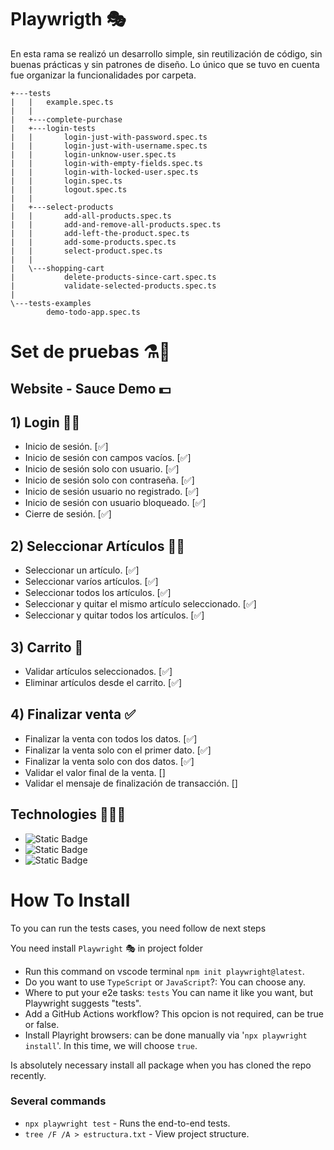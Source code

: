 # Playwrigth 🎭

En esta rama se realizó un desarrollo simple, sin reutilización de código, sin buenas prácticas y sin patrones de diseño. Lo único que se tuvo en cuenta fue organizar la funcionalidades por carpeta.

```
+---tests
|   |   example.spec.ts
|   |   
|   +---complete-purchase
|   +---login-tests
|   |       login-just-with-password.spec.ts
|   |       login-just-with-username.spec.ts
|   |       login-unknow-user.spec.ts
|   |       login-with-empty-fields.spec.ts
|   |       login-with-locked-user.spec.ts
|   |       login.spec.ts
|   |       logout.spec.ts
|   |       
|   +---select-products
|   |       add-all-products.spec.ts
|   |       add-and-remove-all-products.spec.ts
|   |       add-left-the-product.spec.ts
|   |       add-some-products.spec.ts
|   |       select-product.spec.ts
|   |       
|   \---shopping-cart
|           delete-products-since-cart.spec.ts
|           validate-selected-products.spec.ts
|           
\---tests-examples
        demo-todo-app.spec.ts
```

# Set de pruebas ⚗️🧪
## Website - Sauce Demo 💵

## 1) Login 👨🏻

- Inicio de sesión. [✅]
- Inicio de sesión con campos vacíos. [✅]
- Inicio de sesión solo con usuario. [✅]
- Inicio de sesión solo con contraseña. [✅]
- Inicio de sesión usuario no registrado. [✅]
- Inicio de sesión con usuario bloqueado. [✅]
- Cierre de sesión. [✅]

## 2) Seleccionar Artículos 👔👖

- Seleccionar un artículo. [✅]
- Seleccionar varíos artículos. [✅]
- Seleccionar todos los artículos. [✅]
- Seleccionar y quitar el mismo artículo seleccionado. [✅]
- Seleccionar y quitar todos los artículos. [✅]

## 3) Carrito 🛒

- Validar artículos seleccionados. [✅]
- Eliminar artículos desde el carrito. [✅]

## 4) Finalizar venta ✅

- Finalizar la venta con todos los datos. [✅]
- Finalizar la venta solo con el primer dato. [✅]
- Finalizar la venta solo con dos datos. [✅]
- Validar el valor final de la venta. []
- Validar el mensaje de finalización de transacción. []

## Technologies 👨🏻‍💻

- ![Static Badge](https://img.shields.io/badge/NodeJS-20.17.0-brightgreen)
- ![Static Badge](https://img.shields.io/badge/Playwright-1.54.1-orange)
- ![Static Badge](https://img.shields.io/badge/TypeScript-5.8-blue)

# How To Install

To you can run the tests cases, you need follow de next steps

You need install `Playwright` 🎭 in project folder
- Run this command on vscode terminal `npm init playwright@latest`.
- Do you want to use `TypeScript` or `JavaScript`?: You can choose any.
- Where to put your e2e tasks: `tests` You can name it like you want, but Playwright suggests "tests".
- Add a GitHub Actions workflow? This opcion is not required, can be true or false.
- Install Playright browsers: can be done manually via '`npx playwright install`'. In this time, we will choose `true`.

Is absolutely necessary install all package when you has cloned the repo recently.

### Several commands

- `npx playwright test` - Runs the end-to-end tests.
- `tree /F /A > estructura.txt` - View project structure.

